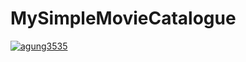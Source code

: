 # MySimpleMovieCatalogue
[![agung3535](https://circleci.com/gh/agung3535/AndroidExpSubmission.svg?style=svg)](https://circleci.com/gh/agung3535/AndroidExpSubmission)
